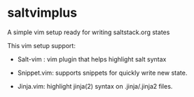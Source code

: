 saltvimplus
===========

A simple vim setup ready for writing saltstack.org states

This vim setup support:

- Salt-vim : vim plugin that helps highlight salt syntax

- Snippet.vim: supports snippets for quickly write new state.

- Jinja.vim: highlight jinja(2) syntax on .jinja/.jinja2 files.
